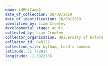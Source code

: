 ```yaml
---
name: idRhiCamp1
date_of_collection: 28/08/2019
date_of_identification: 28/08/2019
identified_by: Liam Crowley
developmental_stage: adult
collected_by: Liam Crowley
collector_organisation: University of Oxford
collector_id: Ox0222
collection_site: Wytham, Lord's common
latitude: 51.772017
longitude: -1.3322755
---
```

